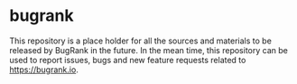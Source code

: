 # bugrank

This repository is a place holder for all the sources and materials to be released by BugRank in the future. In the mean time, this repository can be used to report issues, bugs and new feature requests related to https://bugrank.io. 
